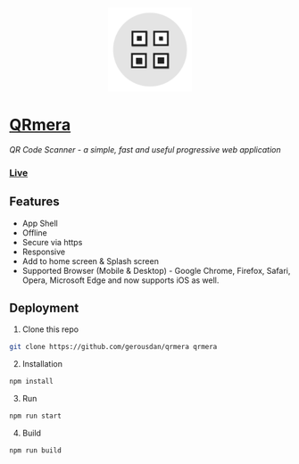 ### <p align="center"><img width="150px" height="150px" src="https://raw.githubusercontent.com/gerousdan/qrmera/master/app/images/touch/android-chrome-192x192.png"></p>

# [QRmera](https://gerousdan.github.io/qrmera/)

*QR Code Scanner - a simple, fast and useful progressive web application*

### [Live](https://gerousdan.github.io/qrmera/)

## Features

  - App Shell
  - Offline
  - Secure via https
  - Responsive
  - Add to home screen & Splash screen
  - Supported Browser (Mobile & Desktop) - Google Chrome, Firefox, Safari, Opera, Microsoft Edge and now supports iOS as well.

## Deployment

1. Clone this repo

  ```bash
  git clone https://github.com/gerousdan/qrmera qrmera
  ```

2. Installation

  ```bash
  npm install
  ```

3. Run

  ```bash
  npm run start
  ```

4. Build

  ```bash
  npm run build
  ```
